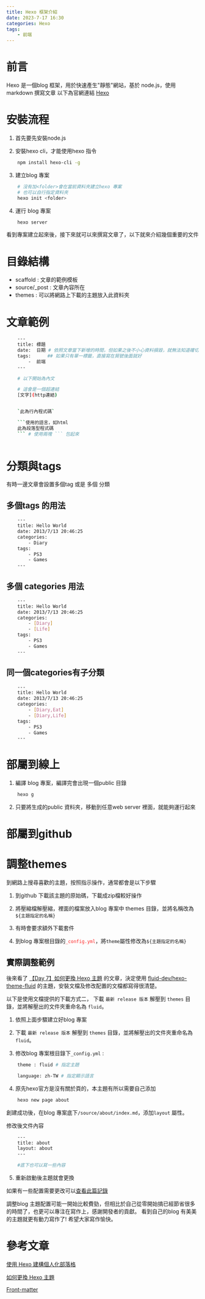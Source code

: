```yaml
---
title: Hexo 框架介紹
date: 2023-7-17 16:30
categories: Hexo
tags:
    - 前端
---
```




# 前言

Hexo 是一個blog 框架，用於快速產生"靜態"網站，基於 node.js，使用markdown 撰寫文章
以下為官網連結 [Hexo](https://hexo.io/zh-tw/)

# 安裝流程

1. 首先要先安裝node.js

2. 安裝hexo cli，才能使用hexo 指令

```bash
    npm install hexo-cli -g
```

3. 建立blog 專案
    
```bash
    # 沒有加<folder>會在當前資料夾建立hexo 專案
    # 也可以自行指定資料夾
    hexo init <folder>
```

4. 運行 blog 專案

```bash
    hexo server
```

看到專案建立起來後，接下來就可以來撰寫文章了，以下就來介紹幾個重要的文件

# 目錄結構

* scaffold : 文章的範例模板
* source/_post : 文章內容所在
* themes : 可以將網路上下載的主題放入此資料夾

# 文章範例

```bash
    ---
    title: 標題
    date:  日期 # 依照文章當下新增的時間，但如果之後不小心資料損毀，就無法知道確切時間，所以建議自己打日期
    tags:      ## 如果只有單一標籤，直接寫在貿號後面就好
        -  前端
    ---

    # 以下開始為內文

    # 這會是一個超連結
    [文字](http連結)


    `此為行內程式碼`

    ```使用的語言，如html
    此為段落型程式碼
    ``` # 使用兩塊 ``` 包起來
    


```

# 分類與tags

有時一邊文章會設置多個tag 或是 多個 分類

## 多個tags 的用法
```bash
    ---
    title: Hello World
    date: 2013/7/13 20:46:25
    categories:
        - Diary
    tags:
        - PS3
        - Games
    ---

```
## 多個 categories 用法
```bash
    ---
    title: Hello World
    date: 2013/7/13 20:46:25
    categories:
        - [Diary]
        - [Life]
    tags:
        - PS3
        - Games
    ---

```

## 同一個categories有子分類
```bash
    ---
    title: Hello World
    date: 2013/7/13 20:46:25
    categories:
        - [Diary,Eat]
        - [Diary,Life]
    tags:
        - PS3
        - Games
    ---

```


# 部屬到線上

1. 編譯 blog 專案，編譯完會出現一個public 目錄

```bash
    hexo g
```

2. 只要將生成的public 資料夾，移動到任意web server 裡面，就能夠運行起來


# 部屬到github


# 調整themes

到網路上搜尋喜歡的主題，按照指示操作，通常都會是以下步驟

1. 到github 下載該主題的原始碼，下載成zip檔較好操作

2. 將壓縮檔解壓縮，裡面的檔案放入blog 專案中 themes 目錄，並將名稱改為`${主題指定的名稱}`

3. 有時會要求額外下載套件

4. 到blog 專案根目錄的<font color=#FF2D2D>`_config.yml`</font>，將`theme`屬性修改為`${主題指定的名稱}`

## 實際調整範例

後來看了 [【Day 7】如何更換 Hexo 主題](https://ithelp.ithome.com.tw/articles/10242172) 的文章，決定使用
[fluid-dev/hexo-theme-fluid](https://github.com/fluid-dev/hexo-theme-fluid) 的主題，安裝文檔及修改配置的文檔都寫得很清楚。

以下是使用文檔提供的下載方式二，
下載 `最新 release 版本` 解壓到 `themes` 目錄，並將解壓出的文件夾重命名為 `fluid`。
1. 依照上面步驟建立好blog 專案

2. 下載 `最新 release 版本` 解壓到 `themes` 目錄，並將解壓出的文件夾重命名為 `fluid`。

3. 修改blog 專案根目錄下`_config.yml` :

```bash
    theme : fluid # 指定主題

    language: zh-TW # 指定顯示語言
```

4. 原先hexo官方是沒有關於頁的，本主題有所以需要自己添加

```bash
    hexo new page about
```

創建成功後，在blog 專案底下`/source/about/index.md`，添加`layout` 屬性。

修改後文件內容
```bash
    ---
    title: about
    layout: about
    ---

    #底下也可以寫一些內容
```

5. 重新啟動後主題就會更換

如果有一些配置需要更改可以[查看此篇記錄](https://hexo.fluid-dev.com/docs/guide/)



調整blog 主題配置可能一開始比較費勁，但相比於自己從零開始搞已經節省很多的時間了，也更可以專注在寫作上，感謝開發者的貢獻。
看到自己的blog 有美美的主題就更有動力寫作了! 希望大家寫作愉快。



# 參考文章

[使用 Hexo 建構個人化部落格](https://www.youtube.com/watch?v=jOJI9ekTzK8)

[如何更換 Hexo 主題](https://ithelp.ithome.com.tw/articles/10242172)

[Front-matter](https://hexo.io/zh-cn/docs/front-matter.html)